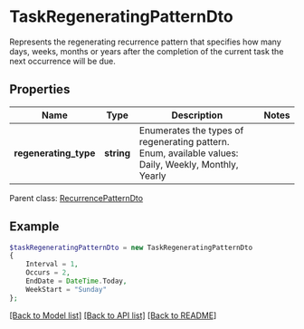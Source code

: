 # TaskRegeneratingPatternDto

Represents the regenerating recurrence pattern that specifies how many days, weeks, months or years after the completion of the current task the next occurrence will be due.

## Properties
Name | Type | Description | Notes
---- | ---- | ----------- | -----
**regenerating_type** | **string** | Enumerates the types of regenerating pattern. Enum, available values: Daily, Weekly, Monthly, Yearly | 

 Parent class: [RecurrencePatternDto](RecurrencePatternDto.md)


## Example
```php
$taskRegeneratingPatternDto = new TaskRegeneratingPatternDto
{
    Interval = 1,
    Occurs = 2,
    EndDate = DateTime.Today,
    WeekStart = "Sunday"
};
```


[[Back to Model list]](README.md#documentation-for-models) [[Back to API list]](README.md#documentation-for-api-endpoints) [[Back to README]](README.md)

